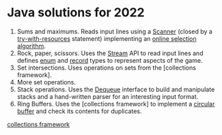 # Java solutions for 2022

 1. Sums and maximums. Reads input lines using a [Scanner](https://docs.oracle.com/en/java/javase/19/docs/api/java.base/java/util/Scanner.html) (closed by a [try-with-resources](https://docs.oracle.com/javase/tutorial/essential/exceptions/tryResourceClose.html) statement) implementing an [online selection algorithm](https://en.m.wikipedia.org/wiki/Selection_algorithm#Online_selection_algorithm).
 1. Rock, paper, scissors. Uses the [Stream](https://docs.oracle.com/en/java/javase/19/docs/api/java.base/java/util/stream/package-summary.html) API to read input lines and defines [enum](https://docs.oracle.com/javase/tutorial/java/javaOO/enum.html) and [record](https://openjdk.org/jeps/395) types to represent aspects of the game.
 1. Set intersections. Uses operations on sets from the [collections framework].
 1. More set operations.
 1. Stack operations. Uses the [Dequeue](https://download.java.net/java/early_access/panama/docs/api/java.base/java/util/Deque.html) interface to build and manipulate stacks and a hand-written parser for an interesting input format.
 1. Ring Buffers. Uses the [collections framework] to implement a [circular buffer](https://en.wikipedia.org/wiki/Circular_buffer) and check its contents for duplicates.

[collections framework](https://docs.oracle.com/javase/tutorial/collections/index.html)
